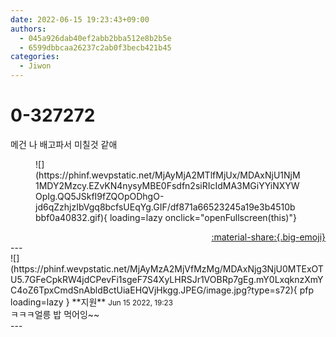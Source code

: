 ```yaml
---
date: 2022-06-15 19:23:43+09:00
authors:
  - 045a926dab40ef2abb2bba512e8b2b5e
  - 6599dbbcaa26237c2ab0f3becb421b45
categories:
  - Jiwon
---
```


# 0-327272

<div class="post-container" markdown="1">
<div class="content-container md-sidebar__scrollwrap" markdown="1">

메건 나 배고파서 미칠것 같애
<figure markdown="1">
![](https://phinf.wevpstatic.net/MjAyMjA2MTlfMjUx/MDAxNjU1NjM1MDY2Mzcy.EZvKN4nysyMBE0Fsdfn2siRIcIdMA3MGiYYiNXYWOpIg.QQ5JSkfI9fZQOpODhgO-jd6qZzhjzIbVgq8bcfsUEqYg.GIF/df871a66523245a19e3b4510bbbf0a40832.gif){ loading=lazy onclick="openFullscreen(this)"}
</figure>


</div>
</div>

<div style="text-align: right;" markdown="1">
<a href="https://weverse.io/fromis9/fanpost/0-327272" style="text-align: right;">:material-share:{.big-emoji}</a>
</div>
---

<div class="comments-container md-sidebar__scrollwrap" markdown="1">
<div class="comment" markdown="1">
<div class='id-container' markdown="1">
![](https://phinf.wevpstatic.net/MjAyMzA2MjVfMzMg/MDAxNjg3NjU0MTExOTU5.7GFeCpkRW4jdCPevFi1sgeF7S4XyLHRSJr1VOBRp7gEg.mY0LxqknzXmYC4oZ6TpxCmdSnAbldBctUiaEHQVjHkgg.JPEG/image.jpg?type=s72){ pfp loading=lazy }
**<span class="artist">지원</span>** <small>Jun 15 2022, 19:23</small><br>
</div>
<div class='comment-body' markdown="1">
ㅋㅋㅋ얼릉 밥 먹어잉~~
</div>
</div>
</div>
---

